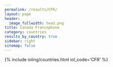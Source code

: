 ```yaml
---
permalink: /results/CFR/
layout: page
header:
  image_fullwidth: head.png
title: Canada Francophone
category: countries
results_by_country: true
sidebar: right
sitemap: false
---
```


{% include ioling/countries.html iol_code='CFR' %}